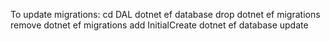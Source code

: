 To update migrations:
cd DAL
dotnet ef database drop
dotnet ef migrations remove
dotnet ef migrations add InitialCreate
dotnet ef database update 
